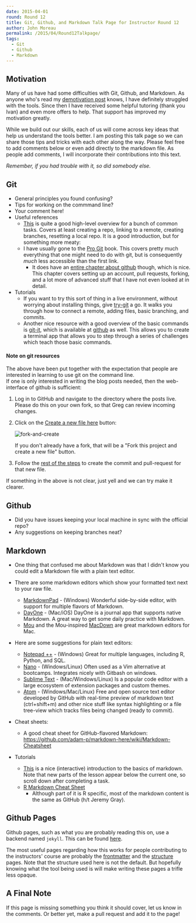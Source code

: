 ```yaml
---
date: 2015-04-01
round: Round 12
title: Git, Github, and Markdown Talk Page for Instructor Round 12
author: John Moreau
permalink: /2015/04/Round12Talkpage/
tags:
  - Git
  - Github
  - Markdown
---
```

## Motivation
Many of us have had some difficulties with Git, Github, and Markdown. As anyone who's read my [demotivation post](http://swcarpentry.github.io/training-course/2015/03/john-moreau-motivation/) knows, I have definitely struggled with the tools. Since then I have received some helpful tutoring (thank you Ivan) and even more offers to help. That support has improved my motivation greatly.

While we build out our skills, each of us will come across key ideas that help us understand the tools better. I am posting this talk page so we can share those tips and tricks with each other along the way. Please feel free to add comments below or even add directly to the markdown file. As people add comments, I will incorporate their contributions into this text.

*Remember, if you had trouble with it, so did somebody else.*

## Git

-   General principles you found confusing?
-   Tips for working on the commmand line?
-   Your comment here!
-   Useful references
    -   [This](https://rogerdudler.github.io/git-guide/) is quite a good
        high-level overview for a bunch of common tasks. Covers at least
        creating a repo, linking to a remote, creating branches, resetting a
        local repo. It is a good introduction, but for something more meaty:
    -   I have usually gone to the [Pro Git](http://git-scm.com/book/en/v2)
        book.
        This covers pretty much everything that one might need to do with git,
        but is consequently _much_ less accessible than the first link.
        -   It does have an [entire chapter about github](http://git-scm.com/book/en/v2/GitHub-Account-Setup-and-Configuration)
        though, which is nice. This chapter covers setting up an account, pull
        requests, forking, and a lot more of advanced stuff that I have not
        even looked at in detail.
-   Tutorials
    -   If you want to try this sort of thing in a live environment, without
        worrying about installing things, give [try-git](https://try.github.io/)
        a go. It walks you through how to connect a remote, adding files, basic
        branching, and commits.
    -   Another nice resource with a good overview of the basic commands is
        [git-it](http://jlord.us/git-it/), which is available at [github](https://github.com/jlord/git-it)
        as well. This allows you to create a terminal app that allows you to
        step through a series of challenges which teach those basic commands.

#### Note on git resources

The above have been put together with the expectation that people are interested
in learning to use git on the command line.  
If one is only interested in writing the blog posts needed, then the
web-interface of github is sufficient:

1. Log in to GitHub and navigate to the directory where the posts live.  
    Please do this on your own fork, so that Greg can review incoming changes.
2. Click on the [Create a new file here](https://help.github.com/articles/creating-new-files/) button:

    ![fork-and-create](https://cloud.githubusercontent.com/assets/209920/6977500/83b02104-d973-11e4-890e-6584eeccf159.png)

    If you don't already have a fork, that will be a "Fork this project and create a new file" button.

3. Follow the
[rest of the steps](https://help.github.com/articles/creating-new-files/)
to create the commit and pull-request for that new file.

If something in the above is not clear, just yell and we can try make it
clearer.

## Github

-   Did you have issues keeping your local machine in sync with the official repo?
-   Any suggestions on keeping branches neat?

## Markdown

-   One thing that confused me about Markdown was that I didn't know you could edit a Markdown file with a plain text editor.
-   There are some markdown editors which show your formatted text next to your raw file.
    -   [MarkdownPad](http://markdownpad.com/) - (Windows) Wonderful side-by-side editor, with support for multiple flavors of Markdown.
    -   [DayOne](http://dayoneapp.com/) - (Mac/iOS) DayOne is a journal app that supports native Markdown. A great way to get some daily practice with Markdown.
    -   [Mou](http://25.io/mou/) and the Mou-inspired [MacDown](http://macdown.uranusjr.com/) are great markdown editors for Mac.
-   Here are some suggestions for plain text editors:
    -   [Notepad ++](http://notepad-plus-plus.org/) - (Windows) Great for multiple languages, including R, Python, and SQL.
    -   [Nano](http://www.nano-editor.org/download.php) - (Windows/Linux) Often used as a Vim alternative at bootcamps. Integrates nicely with Gitbash on windows.
    -   [Sublime Text](http://www.sublimetext.com/) - (Mac/Windows/Linux) Is a popular code editor with a large ecosystem of extension packages and custom themes.
    -   [Atom](https://atom.io/)  - (Windows/Mac/Linux) Free and open source text editor developed by GitHub with real-time preview of markdown text (ctrl+shift+m) and other nice stuff like syntax highlighting or a file tree-view which tracks files being changed (ready to commit).
- Cheat sheets:
    -   A good cheat sheet for GitHub-flavored Markdown: https://github.com/adam-p/markdown-here/wiki/Markdown-Cheatsheet

-  Tutorials
    -   [This](http://markdowntutorial.com/)
     is a nice (interactive) introduction to the basics of markdown.
     Note that new parts of the lesson appear below the current one, so scroll down after completing a task.
    -   [R Markdown Cheat Sheet](http://shiny.rstudio.com/articles/rm-cheatsheet.html)
        - Although part of it is R specific, most of the markdown content is the same as GitHub (h/t Jeremy Gray). 

## Github Pages

Github pages, such as what you are probably reading this on, use a backend
named `jekyll`. This can be found [here](http://jekyllrb.com/).

The most useful pages regarding how this works for people contributing to the
instructors' course are probably the
 [frontmatter](http://jekyllrb.com/docs/frontmatter/) and the
 [structure](http://jekyllrb.com/docs/structure/) pages. Note that the
 structure used here is not the default. But hopefully knowing what the tool
 being used is will make writing these pages a trifle less opaque.

## A Final Note

If this page is missing something you think it should cover, let us know in the comments.
Or better yet, make a pull request and add it to the page!
